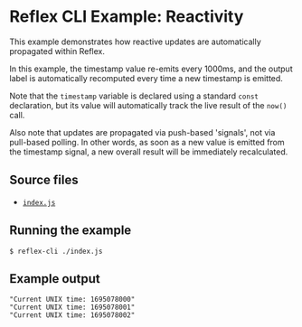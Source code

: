 # Reflex CLI Example: Reactivity

This example demonstrates how reactive updates are automatically propagated within Reflex.

In this example, the timestamp value re-emits every 1000ms, and the output label is automatically recomputed every time a new timestamp is emitted.

Note that the `timestamp` variable is declared using a standard `const` declaration, but its value will automatically track the live result of the `now()` call.

Also note that updates are propagated via push-based 'signals', not via pull-based polling. In other words, as soon as a new value is emitted from the timestamp signal, a new overall result will be immediately recalculated.

## Source files

- [`index.js`](./index.js)

## Running the example

```shell
$ reflex-cli ./index.js
```

## Example output

```
"Current UNIX time: 1695078000"
"Current UNIX time: 1695078001"
"Current UNIX time: 1695078002"
```
